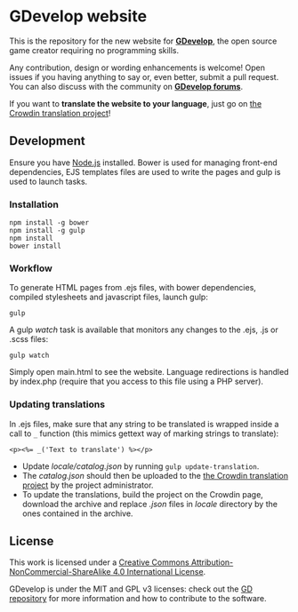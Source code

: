 GDevelop website
===

This is the repository for the new website for **[GDevelop](http://www.compilgames.net)**, the open source game creator requiring no programming skills.

Any contribution, design or wording enhancements is welcome! Open issues if you having anything to say or, even better, submit a pull request. You can also discuss with the community on **[GDevelop forums](http://forum.compilgames.net)**.

If you want to **translate the website to your language**, just go on [the Crowdin translation project](https://crowdin.com/project/gdevelop-website)!

## Development

Ensure you have [Node.js](https://nodejs.org) installed. Bower is used for managing front-end dependencies, EJS templates files are used to write the pages and gulp is used to launch tasks.

### Installation

    npm install -g bower
    npm install -g gulp
    npm install
    bower install

### Workflow

To generate HTML pages from .ejs files, with bower dependencies, compiled stylesheets and javascript files, launch gulp:

    gulp

A gulp *watch* task is available that monitors any changes to the .ejs, .js or .scss files:

    gulp watch

Simply open main.html to see the website. Language redirections is handled by index.php (require that you access to this file using a PHP server).

### Updating translations

In .ejs files, make sure that any string to be translated is wrapped inside a call to `_` function (this mimics gettext way of marking strings to translate):

    <p><%= _('Text to translate') %></p>

 * Update *locale/catalog.json* by running `gulp update-translation`.
 * The *catalog.json* should then be uploaded to the [the Crowdin translation project](https://crowdin.com/project/gdevelop-website) by the project administrator.
 * To update the translations, build the project on the Crowdin page, download the archive and replace *.json* files in *locale* directory by the ones contained in the archive.

## License

This work is licensed under a [Creative Commons Attribution-NonCommercial-ShareAlike 4.0 International License](http://creativecommons.org/licenses/by-nc-sa/4.0/).

GDevelop is under the MIT and GPL v3 licenses: check out the [GD repository](https://github.com/4ian/GD) for more information and how to contribute to the software.
